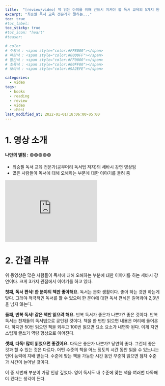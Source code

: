 ```yaml
---
title:  "[review/video] 책 읽는 아이를 위해 반드시 지켜야 할 독서 교육의 5가지 원칙"
excerpt: "최승필 독서 교육 전문가가 말하는..."
toc: true
#toc_label:
toc_sticky: true
#toc_icon: "heart"
#teaser: 

# color
# 주황색 : <span style="color:#FF8000"></span>
# 파란색 : <span style="color:#0000FF"></span>
# 빨간색 : <span style="color:#FF0000"></span>
# 초록색 : <span style="color:#00FF00"></span>
# 보라색 : <span style="color:#9A2EFE"></span>

categories:
  - video
tags:
  - books
  - reading
  - review
  - video
  - 세바시
last_modified_at: 2022-01-01T18:06:00-05:00
---
```


# 1. 영상 소개
**나만의 별점 :** 🟢🟢🟢🟢🟢
- 최승필 독서 교육 전문가(공부머리 독서법 저자)의 세바시 강연 영상임
- 많은 사람들이 독서에 대해 오해하는 부분에 대한 이야기를 들려 줌
<iframe width= "300" height="200" src="https://www.youtube.com/embed/3E2NH_C_os0&t" frameborder="0" arrowfullscreen></iframe>
  
# 2. 간결 리뷰
위 동영상은 많은 사람들이 독서에 대해 오해하는 부분에 대한 이야기를 하는 세바시 강연이다. 크게 3가지 관점에서 이야기를 하고 있다.

**첫째, 독서 편식! 한 분야의 책만 좋아해요.** 독서는 문화 생활이다. 좋아 하는 것만 하는게 맞다. 그래야 적극적인 독서를 할 수 있으며 한 분야에 대한 독서 편식은 길어봐야 2,3년을 넘지 않는다.
  
**둘째, 반복 독서! 같은 책만 읽으려 해요.** 반복 독서가 좋은가 나쁜가? 좋은 것이다. 반복 독서는 천재들의 독서법으로 공인된 것이다. 책을 한 번만 읽으면 내용은 머리에 들어온다. 하지만 50번 읽으면 책을 외우고 100번 읽으면 요소 요소가 내면화 된다. 이게 자연스럽게 글쓰기 역량 향상으로 이어진다.
  
**셋째, 다독! 많이 읽었으면 좋겠어요.** 다독은 좋은가 나쁜가? 당연히 좋다. 그런데 좋은 것과 할 수 있는 것은 다르다. 어떤 수준의 책을 어느 정도의 시간 동안 읽을 수 있느냐는 언어 능력에 지배 받는다. 수준에 맞는 책을 가능한 시간 동안 꾸준히 읽으면 점차 수준과 시간이 늘어날 것이다. 
  
이 중 세번째 부분이 가장 인상 깊었다. 영어 독서도 내 수준에 맞는 책을 여러번 다독해야 겠다는 생각이 든다.

